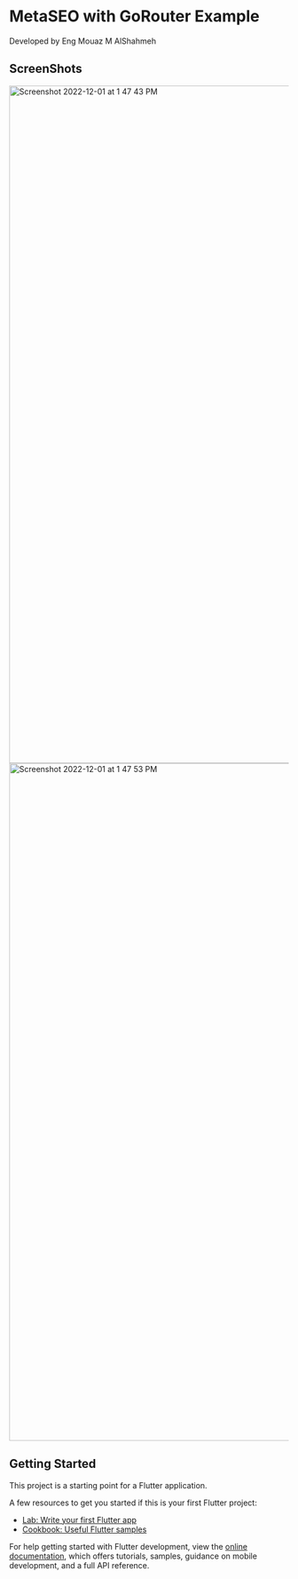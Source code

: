 # MetaSEO with GoRouter Example

Developed by Eng Mouaz M AlShahmeh

## ScreenShots

<img width="1220" alt="Screenshot 2022-12-01 at 1 47 43 PM" src="https://user-images.githubusercontent.com/86870601/205033766-49f404e6-49f6-4b17-a676-cbceae3a936a.png">

<img width="1220" alt="Screenshot 2022-12-01 at 1 47 53 PM" src="https://user-images.githubusercontent.com/86870601/205033785-72f8cc9d-59e1-48db-97c4-d391a87429f0.png">

## Getting Started

This project is a starting point for a Flutter application.

A few resources to get you started if this is your first Flutter project:

- [Lab: Write your first Flutter app](https://docs.flutter.dev/get-started/codelab)
- [Cookbook: Useful Flutter samples](https://docs.flutter.dev/cookbook)

For help getting started with Flutter development, view the
[online documentation](https://docs.flutter.dev/), which offers tutorials,
samples, guidance on mobile development, and a full API reference.
